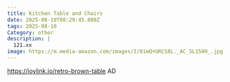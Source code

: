 ```yaml
---
title: Kitchen Table and Chairs
date: 2025-08-10T08:29:45.888Z
tags: 2025-08-10
Category: other
description: |
  121.xx
image: https://m.media-amazon.com/images/I/81mQ+URCS8L._AC_SL1500_.jpg
---
```

https://joylink.io/retro-brown-table
AD